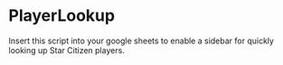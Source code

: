 # PlayerLookup
Insert this script into your google sheets to enable a sidebar for quickly looking up Star Citizen players.
